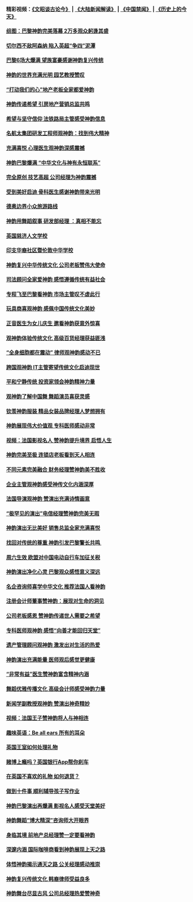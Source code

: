 #### 精彩视频：[《文昭谈古论今》](https://github.com/gfw-breaker/wenzhao/blob/master/README.md?t=01220030) | [《大陆新闻解读》](https://github.com/gfw-breaker/ntdtv-comedy/blob/master/README.md?t=01220030) | [《中国禁闻》](https://github.com/gfw-breaker/ntdtv-news/blob/master/README.md?t=01220030) | [《历史上的今天》](https://github.com/gfw-breaker/today-in-history/blob/master/README.md?t=01220030) 

#### [组图：巴黎神韵完美落幕 2万多观众躬逢其盛](../pages/nsc974/n10991478.md?t=01220030) 

#### [切尔西不敌阿森纳 陷入英超“争四”泥潭](../pages/nsc974/n10990981.md?t=01220030) 

#### [巴黎6场大爆满 望族富豪感谢神韵复兴传统](../pages/nsc974/n10990485.md?t=01220030) 

#### [神韵的世界充满光明  园艺教授赞叹](../pages/nsc974/n10990393.md?t=01220030) 

#### [“打动我们的心”地产老板全家都爱神韵](../pages/nsc974/n10990224.md?t=01220030) 

#### [神韵传递希望 引房地产营销总监共鸣](../pages/nsc974/n10990026.md?t=01220030) 

#### [希望与坚守信仰 法铁路局主管感受神韵信息](../pages/nsc974/n10990061.md?t=01220030) 

#### [名航太集团研发工程师观神韵：找到伟大精神](../pages/nsc974/n10989922.md?t=01220030) 

#### [充满喜悦 心理医生观神韵深感震撼](../pages/nsc974/n10990031.md?t=01220030) 

#### [神韵巴黎爆满 “中华文化与神有永恒联系”](../pages/nsc974/n10989837.md?t=01220030) 

#### [完全原创 技艺高超 公司经理为神韵震撼](../pages/nsc974/n10989954.md?t=01220030) 

#### [受到美好启迪 骨科医生感谢神韵带来光明](../pages/nsc974/n10989946.md?t=01220030) 

#### [德奥边界小众旅游路线](../pages/nsc974/n10989938.md?t=01220030) 

#### [神韵用舞蹈叙事 研发部经理 ：真相不能忘](../pages/nsc974/n10992129.md?t=01220030) 

#### [英国慈济人文学校](../pages/nsc974/n10989797.md?t=01220030) 

#### [印支华裔社区暨伦敦中华学校](../pages/nsc974/n10989792.md?t=01220030) 

#### [神韵复兴中华传统文化 公司老板赞伟大使命](../pages/nsc974/n10989243.md?t=01220030) 

#### [司法顾问全家爱神韵 感悟遵循传统有益社会](../pages/nsc974/n10989065.md?t=01220030) 

#### [专程飞至巴黎看神韵 市场主管叹不虚此行](../pages/nsc974/n10989012.md?t=01220030) 

#### [玩具商喜观神韵 感佩中国传统文化美妙](../pages/nsc974/n10988833.md?t=01220030) 

#### [正音医生为女儿庆生 邀看神韵获意外惊喜](../pages/nsc974/n10988789.md?t=01220030) 

#### [观神韵体验传统文化 高级百货经理获益匪浅](../pages/nsc974/n10988712.md?t=01220030) 

#### [“全身细胞都在震动” 律师观神韵感动不已](../pages/nsc974/n10988620.md?t=01220030) 

#### [跨国观神韵 IT主管寄望传统文化启迪现世](../pages/nsc974/n10988586.md?t=01220030) 

#### [平和宁静传统 投资家领会神韵精神力量](../pages/nsc974/n10988579.md?t=01220030) 

#### [观神韵了解中国舞 舞蹈演员喜获灵感](../pages/nsc974/n10988424.md?t=01220030) 

#### [钦羡神韵服装 精品女装品牌经理人梦想拥有](../pages/nsc974/n10988351.md?t=01220030) 

#### [神韵展现伟大价值观 专科医师感动非常](../pages/nsc974/n10988364.md?t=01220030) 

#### [视频：法国影视名人 赞神韵提升境界 启悟人生](../pages/nsc974/n10988310.md?t=01220030) 

#### [神韵完美至极 连锁店老板看到天人相连](../pages/nsc974/n10988295.md?t=01220030) 

#### [不同元素完美融合 财务经理赞神韵美不胜收](../pages/nsc974/n10988276.md?t=01220030) 

#### [企业主管观神韵感受神传文化内涵深厚](../pages/nsc974/n10988231.md?t=01220030) 

#### [法国导演观神韵 赞演出充满诗情画意](../pages/nsc974/n10987958.md?t=01220030) 

#### [“极罕见的演出”电信经理赞神韵完美无瑕](../pages/nsc974/n10988124.md?t=01220030) 

#### [神韵演出无比美好 销售总监全家充满喜悦](../pages/nsc974/n10988115.md?t=01220030) 

#### [找回对传统的尊重 神韵引发巴黎警长共鸣 ](../pages/nsc974/n10987940.md?t=01220030) 

#### [周六生效 欧盟对中国电动自行车加征关税](../pages/nsc974/n10987637.md?t=01220030) 

#### [神韵演出净化心灵 巴黎观众感悟意义深远](../pages/nsc974/n10987067.md?t=01220030) 

#### [名企咨询师喜学中华文化 推荐法国人看神韵](../pages/nsc974/n10987002.md?t=01220030) 

#### [注册会计师董事赞神韵：展现对生命的洞见](../pages/nsc974/n10986927.md?t=01220030) 

#### [公司老板感恩 赞神韵传递世人需要之希望](../pages/nsc974/n10986858.md?t=01220030) 

#### [专科医师观神韵 感悟“向善才能回归天堂”](../pages/nsc974/n10986837.md?t=01220030) 

#### [遗产管理顾问观神韵 激发出对生活的热爱](../pages/nsc974/n10986911.md?t=01220030) 

#### [神韵演出充满能量 医师观后感觉更健康](../pages/nsc974/n10986822.md?t=01220030) 

#### [“非常有益”医生赞神韵富含精神内涵](../pages/nsc974/n10986718.md?t=01220030) 

#### [舞蹈优雅传播文化 高级会计师感受神韵力量](../pages/nsc974/n10986710.md?t=01220030) 

#### [新闻学副教授观神韵 赞演出神奇精妙](../pages/nsc974/n10986613.md?t=01220030) 

#### [视频：法国王子赞神韵将人与神相连](../pages/nsc974/n10986413.md?t=01220030) 

#### [趣味英语：Be all ears 所有的耳朵](../pages/nsc974/n10985161.md?t=01220030) 

#### [英国王室如何处理礼物](../pages/nsc974/n10985131.md?t=01220030) 

#### [赌博上瘾吗？英国银行App帮你刹车](../pages/nsc974/n10985121.md?t=01220030) 

#### [在英国不喜欢的礼物 如何退货？](../pages/nsc974/n10985110.md?t=01220030) 

#### [做到十件事 顺利辅导孩子写作业](../pages/nsc974/n10985075.md?t=01220030) 

#### [神韵巴黎演出再爆满 影视名人感受天堂美好](../pages/nsc974/n10984954.md?t=01220030) 

#### [神韵舞蹈“博大精深”咨询师大开眼界](../pages/nsc974/n10984677.md?t=01220030) 

#### [身临其境 前地产总经理赞一定要看神韵](../pages/nsc974/n10984484.md?t=01220030) 

#### [深邃内涵 国际咖啡商看到神韵展现上天之路](../pages/nsc974/n10984529.md?t=01220030) 

#### [体悟神韵揭示通天之路 公关经理感动推崇](../pages/nsc974/n10984420.md?t=01220030) 

#### [神韵复兴传统文化 韩裔律师受益良多](../pages/nsc974/n10984336.md?t=01220030) 

#### [神韵舞台尽显古风 公司总经理热爱赞神奇](../pages/nsc974/n10984129.md?t=01220030) 

